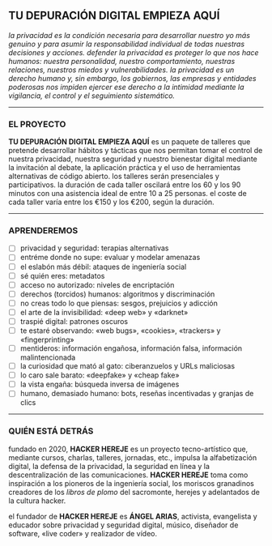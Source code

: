 ## TU DEPURACIÓN DIGITAL EMPIEZA AQUÍ

*la privacidad es la condición necesaria para desarrollar nuestro yo más genuino y para asumir la responsabilidad individual de todas nuestras decisiones y acciones. defender la privacidad es proteger lo que nos hace humanos: nuestra personalidad, nuestro comportamiento, nuestras relaciones, nuestros miedos y vulnerabilidades. la privacidad es un derecho humano y, sin embargo, los gobiernos, las empresas y entidades poderosas nos impiden ejercer ese derecho a la intimidad mediante la vigilancia, el control y el seguimiento sistemático.*

---

### EL PROYECTO

**TU DEPURACIÓN DIGITAL EMPIEZA AQUÍ** es un paquete de talleres que pretende desarrollar hábitos y tácticas que nos permitan tomar el control de nuestra privacidad, nuestra seguridad y nuestro bienestar digital mediante la invitación al debate, la aplicación práctica y el uso de herramientas alternativas de código abierto. los talleres serán presenciales y participativos. la duración de cada taller oscilará entre los 60 y los 90 minutos con una asistencia ideal de entre 10 a 25 personas. el coste de cada taller varía entre los €150 y los €200, según la duración.

---

### APRENDEREMOS

- [ ] privacidad y seguridad: terapias alternativas
- [ ] entréme donde no supe: evaluar y modelar amenazas
- [ ] el eslabón más débil: ataques de ingeniería social
- [ ] sé quién eres: metadatos
- [ ] acceso no autorizado: niveles de encriptación
- [ ] derechos (torcidos) humanos: algoritmos y discriminación
- [ ] no creas todo lo que piensas: sesgos, prejuicios y adicción
- [ ] el arte de la invisibilidad: «deep web» y «darknet»
- [ ] traspié digital: patrones oscuros
- [ ] te estaré observando: «web bugs», «cookies», «trackers» y «fingerprinting»
- [ ] mentideros: información engañosa, información falsa, información malintencionada
- [ ] la curiosidad que mató al gato: ciberanzuelos y URLs maliciosas
- [ ] lo caro sale barato: «deepfake» y «cheap fake»
- [ ] la vista engaña: búsqueda inversa de imágenes
- [ ] humano, demasiado humano: bots, reseñas incentivadas y granjas de clics

---

### QUIÉN ESTÁ DETRÁS

fundado en 2020, **HACKER HEREJE** es un proyecto tecno-artístico que, mediante cursos, charlas, talleres, jornadas, etc., impulsa la alfabetización digital, la defensa de la privacidad, la seguridad en línea y la descentralización de las comunicaciones. **HACKER HEREJE** toma como inspiración a los pioneros de la ingeniería social, los moriscos granadinos creadores de los *libros de plomo* del sacromonte, herejes y adelantados de la cultura hacker.

el fundador de **HACKER HEREJE** es **ÁNGEL ARIAS**, activista, evangelista y educador sobre privacidad y seguridad digital, músico, diseñador de software, «live coder» y realizador de vídeo.
